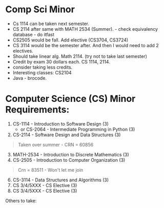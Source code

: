 # Comp Sci Minor
- Cs 1114 can be taken next semester.
- CS 2114 after same with MATH 2534 (Summer). - check equivalency database - do itfast
- CS2505 would be fall. Add elective (CS3704, CS3724)
- CS 3114 would be the semester after. And then I would need to add 2 electives. 
- Should take linear alg. Math 2114. (try not to take last semester)
- Credit by exam 30 dollars each. CS 1114, 2114. 
- consider taking less credits. 
- Interesting classes: CS2104
- Java - brocode. 




# Computer Science (CS) Minor Requirements:

1. CS-1114 - Introduction to Software Design (3)
    * or CS-2064 - Intermediate Programming in Python (3)
2. CS-2114 - Software Design and Data Structures (3)
> Taken over summer - CRN = 60856
3. MATH-2534 - Introduction to Discrete Mathematics (3)
4. CS-2505 - Introduction to Computer Organization (3)
> Crn = 83511 - Won't let me join
6. CS-3114 - Data Structures and Algorithms (3)
7. CS 3/4/5XXX - CS Elective (3) 
8. CS 3/4/5XXX - CS Elective (3) 
   
Others to take:

